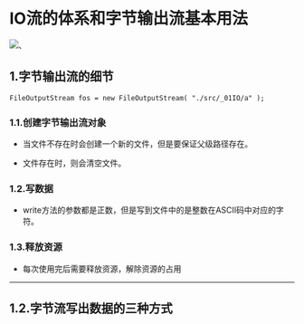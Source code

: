 # IO流的体系和字节输出流基本用法

![、](C:\Users\周鹏\AppData\Roaming\Typora\typora-user-images\image-20240925215324479.png)



## 1.字节输出流的细节

```
FileOutputStream fos = new FileOutputStream( "./src/_01IO/a" );
```

### 1.1.创建字节输出流对象

- 当文件不存在时会创建一个新的文件，但是要保证父级路径存在。

- 文件存在时，则会清空文件。

### 1.2.写数据

- write方法的参数都是正数，但是写到文件中的是整数在ASCII码中对应的字符。

### 1.3.释放资源

- 每次使用完后需要释放资源，解除资源的占用

------



## 1.2.字节流写出数据的三种方式